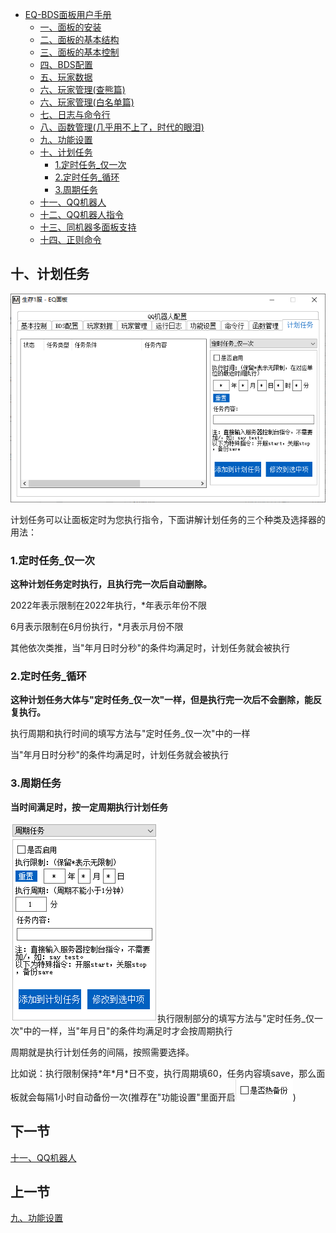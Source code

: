 <!-- no toc -->
- [EQ-BDS面板用户手册](./旧版专用EQ面板用户手册.md)
  - [一、面板的安装](./一面板的安装.md)
  - [二、面板的基本结构](./二面板的基本结构.md)
  - [三、面板的基本控制](./三面板的基本控制.md)
  - [四、BDS配置](./四bds配置.md)
  - [五、玩家数据](./五玩家数据.md)
  - [六、玩家管理(查熊篇)](./六玩家管理查熊篇.md)
  - [六、玩家管理(白名单篇)](./六玩家管理白名单篇.md)
  - [七、日志与命令行](./七日志与命令行.md)
  - [八、函数管理(几乎用不上了，时代的眼泪)](./八函数管理几乎用不上了时代的眼泪.md)
  - [九、功能设置](./九功能设置.md)
  - [十、计划任务](./十计划任务.md)
    - [1.定时任务\_仅一次](#1定时任务_仅一次)
    - [2.定时任务\_循环](#2定时任务_循环)
    - [3.周期任务](#3周期任务)
  - [十一、QQ机器人](./十一qq机器人.md)
  - [十二、QQ机器人指令](./十二qq机器人指令.md)
  - [十三、同机器多面板支持](./十三同机器多面板支持.md)
  - [十四、正则命令](./十四正则命令.md)

## 十、计划任务

![图片](./images/28456801.png)

计划任务可以让面板定时为您执行指令，下面讲解计划任务的三个种类及选择器的用法：

### 1.定时任务_仅一次

**这种计划任务定时执行，且执行完一次后自动删除。**

2022年表示限制在2022年执行，*年表示年份不限

6月表示限制在6月份执行，*月表示月份不限

其他依次类推，当"年月日时分秒"的条件均满足时，计划任务就会被执行

### 2.定时任务_循环

**这种计划任务大体与"定时任务_仅一次"一样，但是执行完一次后不会删除，能反复执行。**

执行周期和执行时间的填写方法与"定时任务_仅一次"中的一样

当"年月日时分秒"的条件均满足时，计划任务就会被执行

### 3.周期任务

**当时间满足时，按一定周期执行计划任务**

![图片](./images/28456802.png)执行限制部分的填写方法与"定时任务_仅一次"中的一样，当"年月日"的条件均满足时才会按周期执行

周期就是执行计划任务的间隔，按照需要选择。

比如说：执行限制保持\*年\*月\*日不变，执行周期填60，任务内容填save，那么面板就会每隔1小时自动备份一次(推荐在"功能设置"里面开启![图片](./images/28456803.png))

## 下一节

[十一、QQ机器人](./十一qq机器人.md)

## 上一节

[九、功能设置](./九功能设置.md)